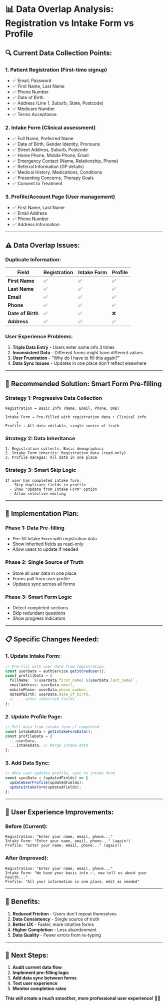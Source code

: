 # 📊 Data Overlap Analysis: Registration vs Intake Form vs Profile

## 🔍 **Current Data Collection Points:**

### 1. **Patient Registration** (First-time signup)
- ✅ Email, Password
- ✅ First Name, Last Name  
- ✅ Phone Number
- ✅ Date of Birth
- ✅ Address (Line 1, Suburb, State, Postcode)
- ✅ Medicare Number
- ✅ Terms Acceptance

### 2. **Intake Form** (Clinical assessment)
- ✅ Full Name, Preferred Name
- ✅ Date of Birth, Gender Identity, Pronouns
- ✅ Street Address, Suburb, Postcode
- ✅ Home Phone, Mobile Phone, Email
- ✅ Emergency Contact (Name, Relationship, Phone)
- ✅ Referral Information (GP details)
- ✅ Medical History, Medications, Conditions
- ✅ Presenting Concerns, Therapy Goals
- ✅ Consent to Treatment

### 3. **Profile/Account Page** (User management)
- ✅ First Name, Last Name
- ✅ Email Address
- ✅ Phone Number
- ✅ Address Information

---

## ⚠️ **Data Overlap Issues:**

### **Duplicate Information:**
| Field | Registration | Intake Form | Profile |
|-------|-------------|-------------|---------|
| **First Name** | ✅ | ✅ | ✅ |
| **Last Name** | ✅ | ✅ | ✅ |
| **Email** | ✅ | ✅ | ✅ |
| **Phone** | ✅ | ✅ | ✅ |
| **Date of Birth** | ✅ | ✅ | ❌ |
| **Address** | ✅ | ✅ | ✅ |

### **User Experience Problems:**
1. **Triple Data Entry** - Users enter same info 3 times
2. **Inconsistent Data** - Different forms might have different values
3. **User Frustration** - "Why do I have to fill this again?"
4. **Data Sync Issues** - Updates in one place don't reflect elsewhere

---

## 🎯 **Recommended Solution: Smart Form Pre-filling**

### **Strategy 1: Progressive Data Collection**
```
Registration → Basic Info (Name, Email, Phone, DOB)
     ↓
Intake Form → Pre-filled with registration data + Clinical info
     ↓
Profile → All data editable, single source of truth
```

### **Strategy 2: Data Inheritance**
```
1. Registration collects: Basic demographics
2. Intake Form inherits: Registration data (read-only)
3. Profile manages: All data in one place
```

### **Strategy 3: Smart Skip Logic**
```
If user has completed intake form:
  - Skip duplicate fields in profile
  - Show "Update from Intake Form" option
  - Allow selective editing
```

---

## 🔧 **Implementation Plan:**

### **Phase 1: Data Pre-filling**
- Pre-fill Intake Form with registration data
- Show inherited fields as read-only
- Allow users to update if needed

### **Phase 2: Single Source of Truth**
- Store all user data in one place
- Forms pull from user profile
- Updates sync across all forms

### **Phase 3: Smart Form Logic**
- Detect completed sections
- Skip redundant questions
- Show progress indicators

---

## 📋 **Specific Changes Needed:**

### **1. Update Intake Form:**
```typescript
// Pre-fill with user data from registration
const userData = authService.getStoredUser();
const prefillData = {
  fullName: `${userData.first_name} ${userData.last_name}`,
  emailAddress: userData.email,
  mobilePhone: userData.phone_number,
  dateOfBirth: userData.date_of_birth,
  // ... other inherited fields
};
```

### **2. Update Profile Page:**
```typescript
// Pull data from intake form if completed
const intakeData = getIntakeFormData();
const profileData = {
  ...userData,
  ...intakeData, // Merge intake data
};
```

### **3. Add Data Sync:**
```typescript
// When user updates profile, sync to intake form
const syncData = (updatedFields) => {
  updateUserProfile(updatedFields);
  updateIntakeForm(updatedFields);
};
```

---

## 🎨 **User Experience Improvements:**

### **Before (Current):**
```
Registration: "Enter your name, email, phone..."
Intake Form: "Enter your name, email, phone..." (again!)
Profile: "Enter your name, email, phone..." (again!)
```

### **After (Improved):**
```
Registration: "Enter your name, email, phone..."
Intake Form: "We have your basic info ✅, now tell us about your health..."
Profile: "All your information in one place, edit as needed"
```

---

## 🚀 **Benefits:**

1. **Reduced Friction** - Users don't repeat themselves
2. **Data Consistency** - Single source of truth
3. **Better UX** - Faster, more intuitive forms
4. **Higher Completion** - Less abandonment
5. **Data Quality** - Fewer errors from re-typing

---

## 📝 **Next Steps:**

1. **Audit current data flow**
2. **Implement pre-filling logic**
3. **Add data sync between forms**
4. **Test user experience**
5. **Monitor completion rates**

**This will create a much smoother, more professional user experience!** 🎯✨
